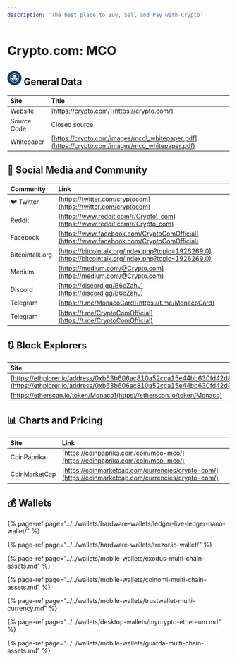 ```yaml
---
description: 'The best place to Buy, Sell and Pay with Crypto'
---
```


# Crypto.com: MCO

## ![](../../.gitbook/assets/mco.png) General Data

| Site | Title |
| :--- | :--- |
| Website | [https://crypto.com/](https://crypto.com/) |
| Source Code | Closed source |
| Whitepaper | [https://crypto.com/images/mco\_whitepaper.pdf](https://crypto.com/images/mco_whitepaper.pdf) |

## 🙋 Social Media and Community

| Community | Link |
| :--- | :--- |
| 🐦 Twitter | [https://twitter.com/cryptocom](https://twitter.com/cryptocom) |
| Reddit | [https://www.reddit.com/r/Crypto\_com](https://www.reddit.com/r/Crypto_com) |
| Facebook | [https://www.facebook.com/CryptoComOfficial](https://www.facebook.com/CryptoComOfficial) |
| Bitcointalk.org | [https://bitcointalk.org/index.php?topic=1926269.0](https://bitcointalk.org/index.php?topic=1926269.0) |
| Medium | [https://medium.com/@Crypto.com](https://medium.com/@Crypto.com) |
| Discord | [https://discord.gg/B6cZahJ](https://discord.gg/B6cZahJ) |
| Telegram | [https://t.me/MonacoCard](https://t.me/MonacoCard) |
| Telegram | [https://t.me/CryptoComOfficial](https://t.me/CryptoComOfficial) |

## 🔃 Block Explorers

| Site |
| :--- |
| [https://ethplorer.io/address/0xb63b606ac810a52cca15e44bb630fd42d8d1d83d](https://ethplorer.io/address/0xb63b606ac810a52cca15e44bb630fd42d8d1d83d) |
| [https://etherscan.io/token/Monaco](https://etherscan.io/token/Monaco) |

## 📊 Charts and Pricing

| Site | Link |
| :--- | :--- |
| CoinPaprika | [https://coinpaprika.com/coin/mco-mco/](https://coinpaprika.com/coin/mco-mco/) |
| CoinMarketCap | [https://coinmarketcap.com/currencies/crypto-com/](https://coinmarketcap.com/currencies/crypto-com/) |

## 💰 Wallets

{% page-ref page="../../wallets/hardware-wallets/ledger-live-ledger-nano-wallet/" %}

{% page-ref page="../../wallets/hardware-wallets/trezor.io-wallet/" %}

{% page-ref page="../../wallets/mobile-wallets/exodus-multi-chain-assets.md" %}

{% page-ref page="../../wallets/mobile-wallets/coinomi-multi-chain-assets.md" %}

{% page-ref page="../../wallets/mobile-wallets/trustwallet-multi-currency.md" %}

{% page-ref page="../../wallets/desktop-wallets/mycrypto-ethereum.md" %}

{% page-ref page="../../wallets/mobile-wallets/guarda-multi-chain-assets.md" %}

